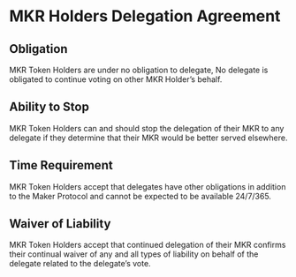 # MKR Holders Delegation Agreement

## Obligation

MKR Token Holders are under no obligation to delegate, No delegate is obligated to continue voting on other MKR Holder’s behalf.

## Ability to Stop

MKR Token Holders can and should stop the delegation of their MKR to any delegate if they determine that their MKR would be better served elsewhere.

## Time Requirement

MKR Token Holders accept that delegates have other obligations in addition to the Maker Protocol and cannot be expected to be available 24/7/365.

## Waiver of Liability

MKR Token Holders accept that continued delegation of their MKR confirms their continual waiver of any and all types of liability on behalf of the delegate related to the delegate’s vote.